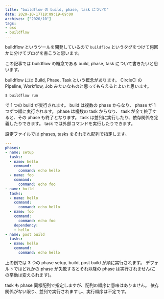 ```yaml
---
title: "buildflow の build, phase, task について"
date: 2020-10-17T18:09:19+09:00
archives: ["2020/10"]
tags:
- oss
- buildflow
---
```


buildflow というツールを開発しているので `buildflow` というタグをつけて何回かに分けてブログを書こうと思います。

この記事では buildflow の概念である build, phase, task について書きたいと思います。

buildflow には Build, Phase, Task という概念があります。
CircleCI の Pipeline, Workflow, Job みたいなものと思ってもらえるとよいと思います。

```
$ buildflow run
```

で 1 つの build が実行されます。
build は複数の phase からなり、 phase が 1 つずつ順に実行されます。
phase は複数の task からなり、 task が全て終了すると、その phase も終了となります。
task は並列に実行したり、依存関係を定義したりできます。
task では外部コマンドを実行したりできます。

設定ファイルでは phases, tasks をそれぞれ配列で指定します。

```yaml
---
phases:
- name: setup
  tasks:
  - name: hello
    command:
      command: echo hello
  - name: foo
    command:
      command: echo foo
- name: build
  tasks:
  - name: hello
    command:
      command: echo hello
  - name: foo
    command:
      command: echo foo
    dependency:
    - hello
- name: post build
  tasks:
  - name: hello
    command:
      command: echo hello
```

上の例では 3 つの phase setup, build, post build が順に実行されます。
デフォルトではどれかの phase が失敗するとそれ以降の phase は実行されません(この挙動は変えられます)。

task も phase 同様配列で指定しますが、配列の順序に意味はありません。
依存関係がない限り、並列で実行されますし、実行順序は不定です。
